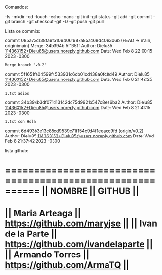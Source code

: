 Comandos:

-ls -mkdir -cd -touch -echo -nano -git init -git status -git add -git commit
-git branch -git checkout -git -D -git push -git pull



Lista de commits: 

commit 085a73c138fa9f5109406f987a85a468d406306b (HEAD -> main, origin/main)
Merge: 34b394b 5f1651f
Author: Dielu85 <114363152+Dielu85@users.noreply.github.com>
Date:   Wed Feb 8 22:00:15 2023 -0300

    Merge branch 'v0.2'

commit 5f1651fa04599f4533931d6cb01cd438a0fc8d49
Author: Dielu85 <114363152+Dielu85@users.noreply.github.com>
Date:   Wed Feb 8 21:42:25 2023 -0300

    1.txt adios

commit 34b394b3df071d13142dd75d9921b547c8ea6ba2
Author: Dielu85 <114363152+Dielu85@users.noreply.github.com>
Date:   Wed Feb 8 21:41:15 2023 -0300

    1.txt con Hola

commit 6d493b3e13c85cd9539c71f154c9d4f1eeacc9fd (origin/v0.2)
Author: Dielu85 <114363152+Dielu85@users.noreply.github.com>
Date:   Wed Feb 8 21:37:42 2023 -0300



lista github: 

==========================================================
||      NOMBRE      ||              GITHUB              ||
==========================================================
||  Maria Arteaga   || https://github.com/maryjse       ||
|| Ivan de la Parte || https://github.com/ivandelaparte ||
||  Armando Torres  || https://github.com/ArmaTQ        ||
==========================================================
